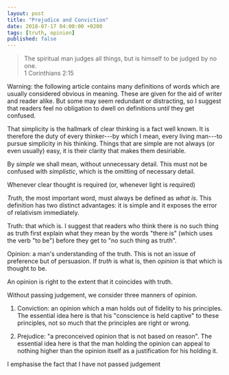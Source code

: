 ```yaml
---
layout: post
title: "Prejudice and Conviction"
date: 2018-07-17 04:00:00 +0200
tags: [truth, opinion]
published: false
---
```


> The spiritual man judges all things, but is himself to be judged by no one.  
> 1 Corinthians 2:15

Warning: the following article contains many definitions of words which are usually considered
obvious in meaning. These are given for the aid of writer and reader alike. But some may seem
redundant or distracting, so I suggest that readers feel no obligation to dwell on definitions
_until_ they get confused.

That simplicity is the hallmark of clear thinking is a fact well known. It is therefore the duty of
every thinker---by which I mean, every living man---to pursue simplicity in his thinking. Things
that are simple are not always (or even usually) easy, it is their clarity that makes them
desiriable.

By _simple_ we shall mean, without unnecessary detail. This must not be confused with
_simplistic_, which is the omitting of necessary detail.

Whenever clear thought is required (or, whenever light is required) 

_Truth_, the most important word, must always be defined as _what is_. This definition has two
distinct advantages: it is simple and it exposes the error of relativism immediately.

Truth: that which is. I suggest that readers who think there is no such thing as truth first explain
what they mean by the words "there is" (which uses the verb "to be") before they get to "no such
thing as truth".

Opinion: a man's understanding of the truth. This is not an issue of preference but of persuasion.
If _truth_ is what is, then _opinion_ is that which is thought to be.

An opinion is right to the extent that it coincides with truth.

Without passing judgement, we consider three manners of opinion.

1. Conviction: an opinion which a man holds out of fidelity to his principles. The essential idea
   here is that his "conscience is held captive" to these principles, not so much that the
   principles are right or wrong.

2. Prejudice: "a preconceived opinion that is not based on reason". The essential idea here is
  that the man holding the opinion can appeal to nothing higher than the opinion itself as a
  justification for his holding it.

  I emphasise the fact that I have not passed judgement 

